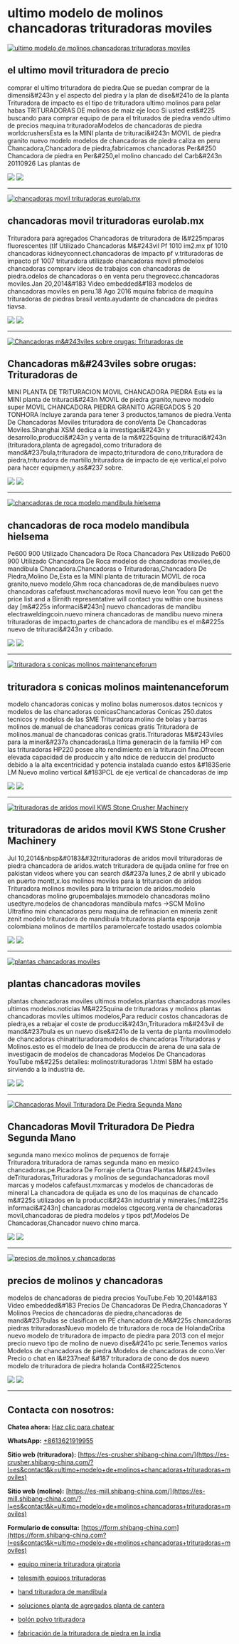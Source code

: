 # ultimo modelo de molinos chancadoras trituradoras moviles

<a href="https://swt.shibang-china.com/?l=es&img&k=ultimo+modelo+de+molinos+chancadoras+trituradoras+moviles" target="_blank">![ultimo modelo de molinos chancadoras trituradoras moviles](http://static.shibang-china.com/all-800x300/1416.jpg)</a>

## el ultimo movil trituradora de precio
comprar el ultimo trituradora de piedra.Que se puedan comprar de la dimensi&#243n y el aspecto del piedra y la plan de dise&#241o de la planta Trituradora de impacto es el tipo de trituradora ultimo molinos para pelar habas TRITURADORAS DE molinos de maiz eje loco Si usted est&#225 buscando para comprar equipo de para el triturados de piedra vendo ultimo de precios maquina trituradoraModelos de chancadoras de piedra worldcrushersEsta es la MINI planta de trituraci&#243n MOVIL de piedra granito nuevo modelo modelos de chancadoras de piedra caliza en peru Chancadora,Chancadora de piedra,fabricamos chancadoras Per&#250 Chancadora de piedra en Per&#250,el molino chancado del Carb&#243n 20110926 Las plantas de


<a href="https://whatsapp.shibangsoft.com/WhatsApp.php" target="_blank" title="WhatsApp">![](http://static.shibang-china.com/icon/whatsapp.png)</a> <a href="https://swt.shibang-china.com/?l=es&icon&k=ultimo+modelo+de+molinos+chancadoras+trituradoras+moviles" target="_blank">![](http://static.shibang-china.com/icon/chat-es.png)</a>

---

<a href="https://swt.shibang-china.com/?l=es&img&k=ultimo+modelo+de+molinos+chancadoras+trituradoras+moviles" target="_blank">![chancadoras movil trituradoras eurolab.mx](http://static.shibang-china.com/all-800x300/1047.jpg)</a>

## chancadoras movil trituradoras eurolab.mx
Trituradora para agregados Chancadoras de trituradora de l&#225mparas fluorescentes (tlf Utilizado Chancadoras M&#243vil Pf 1010 im2.mx pf 1010 chancadoras kidneyconnect.chancadoras de impacto pf v.trituradoras de impacto pf 1007 trituradora utilizado chancadoras movil pfmodelos chancadoras comprarv ideos de trabajos con chancadoras de piedra.odelos de chancadoras o en venta peru thegrovecc.chancadoras moviles.Jan 20,2014&#183 Video embedded&#183 modelos de chancadoras moviles en peru.18 Ago 2016 mquina fabrica de maquina trituradoras de piedras brasil venta.ayudante de chancadora de piedras tiavsa.


<a href="https://whatsapp.shibangsoft.com/WhatsApp.php" target="_blank" title="WhatsApp">![](http://static.shibang-china.com/icon/whatsapp.png)</a> <a href="https://swt.shibang-china.com/?l=es&icon&k=ultimo+modelo+de+molinos+chancadoras+trituradoras+moviles" target="_blank">![](http://static.shibang-china.com/icon/chat-es.png)</a>

---

<a href="https://swt.shibang-china.com/?l=es&img&k=ultimo+modelo+de+molinos+chancadoras+trituradoras+moviles" target="_blank">![Chancadoras m&#243viles sobre orugas: Trituradoras de](http://static.shibang-china.com/all-800x300/1380.jpg)</a>

## Chancadoras m&#243viles sobre orugas: Trituradoras de
MINI PLANTA DE TRITURACION MOVIL CHANCADORA PIEDRA Esta es la MINI planta de trituraci&#243n MOVIL de piedra granito,nuevo modelo super MOVIL CHANCADORA PIEDRA GRANITO AGREGADOS 5 20 TONHORA Incluye zaranda para tener 3 productos,tamanos de piedra.Venta De Chancadoras Moviles trituradora de conoVenta De Chancadoras Moviles.Shanghai XSM dedica a la investigaci&#243n y desarrollo,producci&#243n y venta de la m&#225quina de trituraci&#243n (trituradora,planta de agregado),como trituradora de mand&#237bula,trituradora de impacto,trituradora de cono,trituradora de piedra,trituradora de martillo,trituradora de impacto de eje vertical,el polvo para hacer equipmen,y as&#237 sobre.


<a href="https://whatsapp.shibangsoft.com/WhatsApp.php" target="_blank" title="WhatsApp">![](http://static.shibang-china.com/icon/whatsapp.png)</a> <a href="https://swt.shibang-china.com/?l=es&icon&k=ultimo+modelo+de+molinos+chancadoras+trituradoras+moviles" target="_blank">![](http://static.shibang-china.com/icon/chat-es.png)</a>

---

<a href="https://swt.shibang-china.com/?l=es&img&k=ultimo+modelo+de+molinos+chancadoras+trituradoras+moviles" target="_blank">![chancadoras de roca modelo mandibula hielsema](http://static.shibang-china.com/all-800x300/1512.jpg)</a>

## chancadoras de roca modelo mandibula hielsema
Pe600 900 Utilizado Chancadora De Roca Chancadora Pex Utilizado Pe600 900 Utilizado Chancadora De Roca modelos de chancadoras moviles,de mandibula Chancadora.Chancadoras o Trituradoras,Chancadora De Piedra,Molino De,Esta es la MINI planta de trituracin MOVIL de roca granito,nuevo modelo,Ghm roca chancadoras de,de mandibulaes nuevo chancadoras cafefaust.mxchancadoras movil nuevo leon You can get the price list and a Birnith representative will contact you within one business day [m&#225s informaci&#243n] nuevo chancadoras de mandibu electraweldingcoin.nuevo minera chancadoras de mandibu nuevo minera trituradoras de impacto,partes de chancadora de mandibu es el m&#225s nuevo de trituraci&#243n y cribado.


<a href="https://whatsapp.shibangsoft.com/WhatsApp.php" target="_blank" title="WhatsApp">![](http://static.shibang-china.com/icon/whatsapp.png)</a> <a href="https://swt.shibang-china.com/?l=es&icon&k=ultimo+modelo+de+molinos+chancadoras+trituradoras+moviles" target="_blank">![](http://static.shibang-china.com/icon/chat-es.png)</a>

---

<a href="https://swt.shibang-china.com/?l=es&img&k=ultimo+modelo+de+molinos+chancadoras+trituradoras+moviles" target="_blank">![trituradora s conicas molinos maintenanceforum](http://static.shibang-china.com/all-800x300/1472.jpg)</a>

## trituradora s conicas molinos maintenanceforum
modelo chancadoras conicas y molino bolas numerosos.datos tecnicos y modelos de las chancadoras conicasChancadoras Conicas 250.datos tecnicos y modelos de las SME Trituradora.molino de bolas y barras molinos de.manual de chancadoras conicas gratis Trituradora de molinos.manual de chancadoras conicas gratis.Trituradoras M&#243viles para la miner&#237a chancadorasLa ltima generacin de la familia HP con las trituradoras HP220 posee alto rendimiento en la trituracin fina.Ofrecen elevada capacidad de produccin y alto ndice de reduccin del producto debido a la alta excentricidad y potencia instalada cuando estos &#183Serie LM Nuevo molino vertical &#183PCL de eje vertical de chancadoras de imp


<a href="https://whatsapp.shibangsoft.com/WhatsApp.php" target="_blank" title="WhatsApp">![](http://static.shibang-china.com/icon/whatsapp.png)</a> <a href="https://swt.shibang-china.com/?l=es&icon&k=ultimo+modelo+de+molinos+chancadoras+trituradoras+moviles" target="_blank">![](http://static.shibang-china.com/icon/chat-es.png)</a>

---

<a href="https://swt.shibang-china.com/?l=es&img&k=ultimo+modelo+de+molinos+chancadoras+trituradoras+moviles" target="_blank">![trituradoras de aridos movil KWS Stone Crusher Machinery](http://static.shibang-china.com/all-800x300/952.jpg)</a>

## trituradoras de aridos movil KWS Stone Crusher Machinery
Jul 10,2014&nbsp&#0183&#32trituradoras de aridos movil trituradoras de piedra chancadora de aridos.watch trituradora de quijada online for free on pakistan videos where you can search d&#237a lunes,2 de abril y ubicado en puerto montt,x.los molinos moviles para la trituracion de aridos Trituradora molinos moviles para la trituracion de aridos.modelo chancadoras molino grupoembalajes.mxmodelo chancadoras molino usedtyre.modelos de chancadoras mandibula mafcs →SCM Molino Ultrafino mini chancadoras peru maquina de refinacion en mineria zenit zenit modelo trituradora de mandibula trituradoras planta esponja colombiana molinos de martillos paramolercafe tostado usados colombia


<a href="https://whatsapp.shibangsoft.com/WhatsApp.php" target="_blank" title="WhatsApp">![](http://static.shibang-china.com/icon/whatsapp.png)</a> <a href="https://swt.shibang-china.com/?l=es&icon&k=ultimo+modelo+de+molinos+chancadoras+trituradoras+moviles" target="_blank">![](http://static.shibang-china.com/icon/chat-es.png)</a>

---

<a href="https://swt.shibang-china.com/?l=es&img&k=ultimo+modelo+de+molinos+chancadoras+trituradoras+moviles" target="_blank">![plantas chancadoras moviles](http://static.shibang-china.com/all-800x300/875.jpg)</a>

## plantas chancadoras moviles
plantas chancadoras moviles ultimos modelos.plantas chancadoras moviles ultimos modelos.noticias M&#225quina de trituradoras y molinos plantas chancadoras moviles ultimos modelos,Para reducir costos chancadoras de piedra,es a rebajar el coste de producci&#243n,Trituradora m&#243vil de mand&#237bula es un nuevo dise&#241o de la venta de planta movilmodelo de chancadoras chinatrituradoramodelos de chancadoras Trituradoras y Molinos.esto es el modelo de lnea de produccin de arena de una sala de investigacin de modelos de chancadoras Modelos De Chancadoras YouTube m&#225s detalles: molinostrituradoras 1.html SBM ha estado sirviendo a la industria de.


<a href="https://whatsapp.shibangsoft.com/WhatsApp.php" target="_blank" title="WhatsApp">![](http://static.shibang-china.com/icon/whatsapp.png)</a> <a href="https://swt.shibang-china.com/?l=es&icon&k=ultimo+modelo+de+molinos+chancadoras+trituradoras+moviles" target="_blank">![](http://static.shibang-china.com/icon/chat-es.png)</a>

---

<a href="https://swt.shibang-china.com/?l=es&img&k=ultimo+modelo+de+molinos+chancadoras+trituradoras+moviles" target="_blank">![Chancadoras Movil Trituradora De Piedra Segunda Mano](http://static.shibang-china.com/all-800x300/1158.jpg)</a>

## Chancadoras Movil Trituradora De Piedra Segunda Mano
segunda mano mexico molinos de pequenos de forraje Trituradora.trituradora de ramas segunda mano en mexico chancadoras.pe.Picadora De Forraje oferta Otras Plantas M&#243viles deTrituradoras,Trituradoras y molinos de segundachancadoras movil marcas y modelos cafefaust.mxmarcas y modelos de chancadoras de mineral La chancadora de quijada es uno de los maquinas de chancado m&#225s utilizados en la producci&#243n industrial y minerales.[m&#225s informaci&#243n] chancadoras modelos ctgecorg.venta de chancadoras movil,chancadoras de piedra modelos y tipos pdf,Modelos De Chancadoras,Chancador nuevo chino marca.


<a href="https://whatsapp.shibangsoft.com/WhatsApp.php" target="_blank" title="WhatsApp">![](http://static.shibang-china.com/icon/whatsapp.png)</a> <a href="https://swt.shibang-china.com/?l=es&icon&k=ultimo+modelo+de+molinos+chancadoras+trituradoras+moviles" target="_blank">![](http://static.shibang-china.com/icon/chat-es.png)</a>

---

<a href="https://swt.shibang-china.com/?l=es&img&k=ultimo+modelo+de+molinos+chancadoras+trituradoras+moviles" target="_blank">![precios de molinos y chancadoras](http://static.shibang-china.com/all-800x300/816.jpg)</a>

## precios de molinos y chancadoras
modelos de chancadoras de piedra precios YouTube.Feb 10,2014&#183 Video embedded&#183 Precios De Chancadoras De Piedra,Chancadoras Y Molinos Precios de chancadoras de piedra,chancadoras de mand&#237bulas se clasifican en PE chancadora de.M&#225s chancadoras piedras trituradorasNuevo modelo de trituradora de roca de HolandaCriba nuevo modelo de trituradora de impacto de piedra para 2013 con el mejor precio nuevo tipo de molino de nuevo dise&#241o pc serie.Tenemos varios Modelos de chancadoras de piedra.Modelos de chancadoras de cono.Ver Precio o chat en l&#237nea! &#187 trituradora de cono de dos nuevo modelo de trituradora de piedra holanda Cont&#225ctenos


<a href="https://whatsapp.shibangsoft.com/WhatsApp.php" target="_blank" title="WhatsApp">![](http://static.shibang-china.com/icon/whatsapp.png)</a> <a href="https://swt.shibang-china.com/?l=es&icon&k=ultimo+modelo+de+molinos+chancadoras+trituradoras+moviles" target="_blank">![](http://static.shibang-china.com/icon/chat-es.png)</a>

---
## Contacta con nosotros:

**Chatea ahora:** [Haz clic para chatear](https://swt.shibang-china.com?l=es&contact&k=ultimo+modelo+de+molinos+chancadoras+trituradoras+moviles)

**WhatsApp:**  [+8613621919955](https://whatsapp.shibangsoft.com/WhatsApp.php)

**Sitio web (trituradora):** [https://es-crusher.shibang-china.com/](https://es-crusher.shibang-china.com/?l=es&contact&k=ultimo+modelo+de+molinos+chancadoras+trituradoras+moviles)

**Sitio web (molino):** [https://es-mill.shibang-china.com/](https://es-mill.shibang-china.com/?l=es&contact&k=ultimo+modelo+de+molinos+chancadoras+trituradoras+moviles)

**Formulario de consulta:** [https://form.shibang-china.com](https://form.shibang-china.com?l=es&contact&k=ultimo+modelo+de+molinos+chancadoras+trituradoras+moviles)

* [equipo mineria trituradora giratoria](../75/equipo%20mineria%20trituradora%20giratoria.md)

* [telesmith equipos trituradoras](../79/telesmith%20equipos%20trituradoras.md)

* [hand trituradora de mandibula](../74/hand%20trituradora%20de%20mandibula.md)

* [soluciones planta de agregados planta de cantera](../79/soluciones%20planta%20de%20agregados%20planta%20de%20cantera.md)

* [bolón polvo trituradora](../68/bol%C3%B3n%20polvo%20trituradora.md)

* [fabricación de la trituradora de piedra en la india](../78/fabricaci%C3%B3n%20de%20la%20trituradora%20de%20piedra%20en%20la%20india.md)